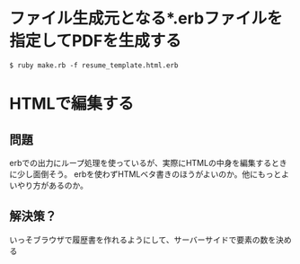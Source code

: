 # ファイル生成元となる*.erbファイルを指定してPDFを生成する
```
$ ruby make.rb -f resume_template.html.erb
```

# HTMLで編集する
## 問題
erbで<tr>の出力にループ処理を使っているが、実際にHTMLの中身を編集するときに少し面倒そう。
erbを使わずHTMLベタ書きのほうがよいのか。他にもっとよいやり方があるのか。

## 解決策？
いっそブラウザで履歴書を作れるようにして、サーバーサイドで要素の数を決める
